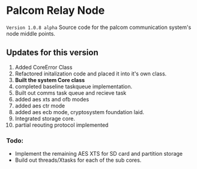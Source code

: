 # Palcom Relay Node
`Version 1.0.8 alpha`
Source code for the palcom communication system's node middle points.

<h2>Updates for this version</h2>
<ol>
<li>Added CoreError Class</li>
<li>Refactored initalization code and placed it into it's own class. </li>
<li><b>Built the system Core class</b></li>
<li>completed baseline taskqueue implementation.</li>
<li>Built out comms task queue and recieve task</li>
<li>added aes xts and ofb modes</li>
<li>added aes ctr mode</li>
<li>added aes ecb mode, cryptosystem foundation laid.</li>
<li>Integrated storage core.</li>
<li>partial reouting protocol implemented</li>
</ol>

<h3>Todo:</h3>
<ul>
<li>Implement the remaining AES XTS for SD card and partition storage</li>
<li>Build out threads/Xtasks for each of the sub cores.</li>
</ul>
